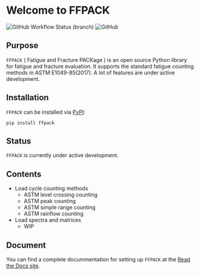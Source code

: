 # Welcome to FFPACK

![GitHub Workflow Status (branch)](https://img.shields.io/github/workflow/status/dpzhuX/ffpack/Python%20package/main)
![GitHub](https://img.shields.io/github/license/dpzhuX/ffpack)

## Purpose
`FFPACK` ( Fatigue and Fracture PACKage ) is an open source Python library for fatigue and fracture evaluation. It supports the standard fatigue counting methods in ASTM E1049-85(2017). A lot of features are under active development.

## Installation

`FFPACK` can be installed via [PyPI](https://pypi.org/project/ffpack/):

```
pip install ffpack
```

## Status

`FFPACK` is currently under active development. 

## Contents

* Load cycle counting methods
    * ASTM level crossing counting
    * ASTM peak counting
    * ASTM simple range counting
    * ASTM rainflow counting
* Load spectra and matrices
    * WIP

## Document

You can find a complete docummentation for setting up `FFPACK` at the [Read the Docs site](https://ffpack.readthedocs.io/en/latest/).
